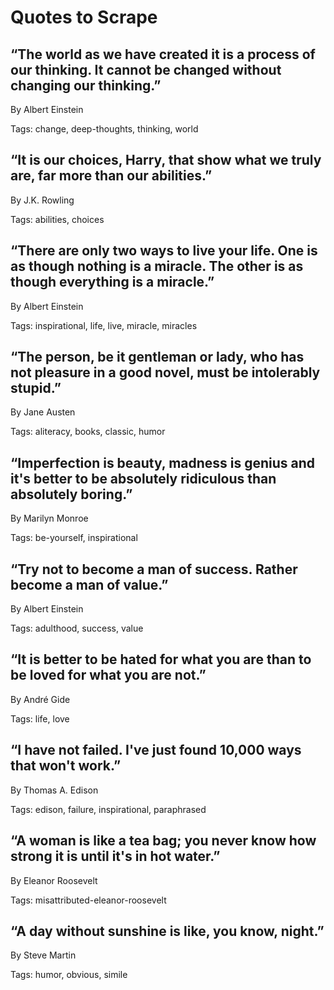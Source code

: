 # Quotes to Scrape

## “The world as we have created it is a process of our thinking. It cannot be changed without changing our thinking.”

By Albert Einstein

Tags: change, deep-thoughts, thinking, world


## “It is our choices, Harry, that show what we truly are, far more than our abilities.”

By J.K. Rowling

Tags: abilities, choices


## “There are only two ways to live your life. One is as though nothing is a miracle. The other is as though everything is a miracle.”

By Albert Einstein

Tags: inspirational, life, live, miracle, miracles


## “The person, be it gentleman or lady, who has not pleasure in a good novel, must be intolerably stupid.”

By Jane Austen

Tags: aliteracy, books, classic, humor


## “Imperfection is beauty, madness is genius and it's better to be absolutely ridiculous than absolutely boring.”

By Marilyn Monroe

Tags: be-yourself, inspirational


## “Try not to become a man of success. Rather become a man of value.”

By Albert Einstein

Tags: adulthood, success, value


## “It is better to be hated for what you are than to be loved for what you are not.”

By André Gide

Tags: life, love


## “I have not failed. I've just found 10,000 ways that won't work.”

By Thomas A. Edison

Tags: edison, failure, inspirational, paraphrased


## “A woman is like a tea bag; you never know how strong it is until it's in hot water.”

By Eleanor Roosevelt

Tags: misattributed-eleanor-roosevelt


## “A day without sunshine is like, you know, night.”

By Steve Martin

Tags: humor, obvious, simile

